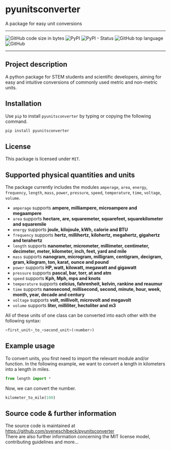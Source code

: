 # **pyunitsconverter**
A package for easy unit conversions

*****
![GitHub code size in bytes](https://img.shields.io/github/languages/code-size/sveneschlbeck/pyunitsconverter)
![PyPI](https://img.shields.io/pypi/v/pyunitsconverter)
![PyPI - Status](https://img.shields.io/pypi/status/pyunitsconverter)
![GitHub top language](https://img.shields.io/github/languages/top/sveneschlbeck/pyunitsconverter)
![GitHub](https://img.shields.io/github/license/sveneschlbeck/pyunitsconverter)
*****

## Project description

A python package for STEM students and scientific developers, aiming for easy and intuitive conversions of commonly used metric and non-metric units.

## Installation

Use ``pip`` to install ``pyunitsconverter`` by typing or copying the following command.
```python
pip install pyunitsconverter
```

## License

This package is licensed under ``MIT``.

## Supported physical quantities and units

The package currently includes the modules ``amperage``, ``area``, ``energy``, ``frequency``, ``length``, ``mass``, ``power``, ``pressure``, ``speed``, ``temperature``, ``time``, ``voltage``, ``volume``.  

- ``amperage`` supports **ampere, milliampere, microampere and megaampere**
- ``area`` supports **hectare, are, squaremeter, squarefeet, squarekilometer and squaremile**
- ``energy`` supports **joule, kilojoule, kWh, calorie and BTU**
- ``frequency`` supports **hertz, millihertz, kilohertz, megahertz, gigahertz and terahertz**
- ``length`` supports **nanometer, micrometer, millimeter, centimeter, decimeter, meter, kilometer, inch, feet, yard and mile**
- ``mass`` supports **nanogram, microgram, milligram, centigram, decigram, gram, kilogram, ton, karat, ounce and pound**
- ``power`` supports **HP, watt, kilowatt, megawatt and gigawatt**
- ``pressure`` supports **pascal, bar, torr, at and atm**
- ``speed`` supports **Kph, Mph, mps and knots**
- ``temperature`` supports **celcius, fahrenheit, kelvin, rankine and reaumur**
- ``time`` supports **nanosecond, millisecond, second, minute, hour, week, month, year, decade and century**
- ``voltage`` supports **volt, millivolt, microvolt and megavolt**
- ``volume`` supports **liter, milliliter, hectoliter and m3**

All of these units of one class can be converted into each other with the following syntax:
```python
<first_unit>_to_<second_unit>(<number>)
```
## Example usage

To convert units, you first need to import the relevant module and/or function. In the following example, we want to convert a length in kilometers into a length in miles.
```python
from length import *
```
Now, we can convert the number.
```python
kilometer_to_mile(100)
```

## Source code & further information

The source code is maintained at https://github.com/sveneschlbeck/pyunitsconverter  
There are also further information concerning the MIT license model, contributing guidelines and more...
